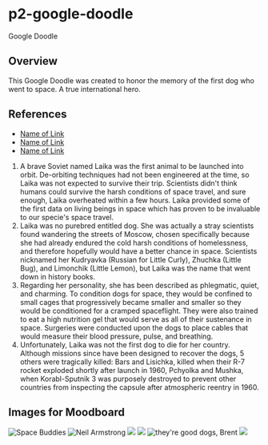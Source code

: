 # p2-google-doodle
Google Doodle

## Overview

This Google Doodle was created to honor the memory of the first dog who went to space. A true international hero.

## References

* [Name of Link](http://)
* [Name of Link](http://)
* [Name of Link](http://)

1. A brave Soviet named Laika was the first animal to be launched into orbit. De-orbiting techniques had not been engineered at the time, so Laika was not expected to survive their trip. Scientists didn't think humans could survive the harsh conditions of space travel, and sure enough, Laika overheated within a few hours. Laika provided some of the first data on living beings in space which has proven to be invaluable to our specie's space travel.
2. Laika was no purebred entitled dog. She was actually a stray scientists found wandering the streets of Moscow, chosen specifically because she had already endured the cold harsh conditions of homelessness, and therefore hopefully would have a better chance in space. Scientists nicknamed her Kudryavka (Russian for Little Curly), Zhuchka (Little Bug), and Limonchik (Little Lemon), but Laika was the name that went down in history books.
3. Regarding her personality, she has been described as phlegmatic, quiet, and charming. To condition dogs for space, they would be confined to small cages that progressively became smaller and smaller so they would be conditioned for a cramped spaceflight. They were also trained to eat a high nutrition gel that would serve as all of their sustenance in space. Surgeries were conducted upon the dogs to place cables that would measure their blood pressure, pulse, and breathing.
4. Unfortunately, Laika was not the first dog to die for her country. Although missions since have been designed to recover the dogs, 5 others were tragically killed: Bars and Lisichka, killed when their R-7 rocket exploded shortly after launch in 1960, Pchyolka and Mushka, when Korabl-Sputnik 3 was purposely destroyed to prevent other countries from inspecting the capsule after atmospheric reentry in 1960.

## Images for Moodboard

![Space Buddies](https://upload.wikimedia.org/wikipedia/en/1/18/Space_Buddies.jpg)
![Neil Armstrong](http://www.geeksofdoom.com/GoD/img/2012/08/2012-08-25-neil_armstrong.jpg)
![](https://img.yescdn.ru/2016/01/07/cover/Muppets-From-Space-the-muppets-116872_1024_768.jpg)
![](http://cdn.marketplace.akc.org/media/36151/1458701608_6592_2520.jpg)
![they're good dogs, Brent](https://peopledotcom.files.wordpress.com/2016/08/leland-melvin-800.jpg?w=800)
![](https://s-media-cache-ak0.pinimg.com/originals/e2/c8/ab/e2c8abc6c7e90eb144c5898b5aa1ca74.jpg)
